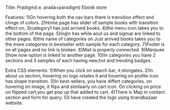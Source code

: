 Title: Pradigm(i.e. prada+paradigm)
Ebook store

Features:
1)On hovering both the nav bars there is transition effect and chnge of colors.
2)Home page has slider of sample books with transition effect on.
3)category1 has just arrived books.
4)the menu icon takes you to the bottom of the page.
5)login has while aout us and signup are linked to other pages.
6)the name of categories on Just arrived books takes you to the more categories in bestseller with sample for each category.
7)Footer is on all pages and no link is broken.
8)Mail is properly connected.
9)Marquee Show now option is linked to another page.
10)In categories you have 2 sections and 3 samples of each having new,hot and trending badges. 

Extra CSS elements:
1)When you click on search bar, it elongates.
2)In about us section, hovering on logo rotates it and hovering on profile icon has shape transition.
3)In best-sellers, you have differt categories. on hovering on image, it flips and similaarly on cart icon.
On clicking on price on flipped cart,you get pop up that added to cart.
4)There is Map in contact section and form for query.
5)I have created the logo using brandbazaar website.
